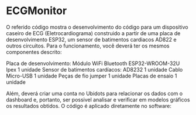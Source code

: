 # ECGMonitor

O referido código mostra o desenvolvimento do código para um dispositivo caseiro de ECG (Eletrocardiograma) construido a partir de uma placa de desenvolvimento ESP32, um sensor de batimentos cardiacos AD822 e outros circuitos. Para o funcionamento, você deverá ter os mesmos componentes descrito:


Placa de desenvolvimento: Módulo WiFi Bluetooth ESP32-WROOM-32U Ipex	1 unidade
Sensor de batimentos cardíacos: AD8232	1 unidade
Cablo Micro-USB	1 unidade
Peças de fio jumper	1 unidade
Placas de ensaio	1 unidade


Além, deverá criar uma conta no Ubidots para relacionar os dados com o dashboard e, portanto, ser possivel analisar e verificar em modelos gráficos os resultados obtidos.
O código é aplicado diretamente no software:

